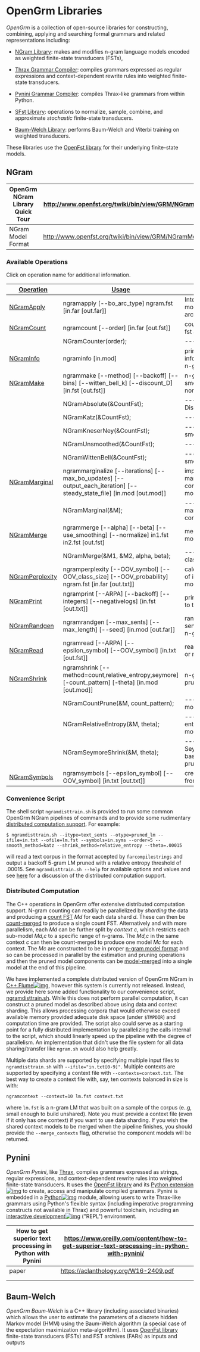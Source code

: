 # OpenGrm Libraries

*OpenGrm* is a collection of open-source libraries for constructing, combining, applying and searching formal grammars and related representations including:

- [NGram Library](http://www.openfst.org/twiki/bin/view/GRM/NGramLibrary): makes and modifies n-gram language models encoded as weighted finite-state transducers (FSTs),

- [Thrax Grammar Compiler](http://www.openfst.org/twiki/bin/view/GRM/Thrax): compiles grammars expressed as regular expressions and context-dependent rewrite rules into weighted finite-state transducers.

- [Pynini Grammar Compiler](http://www.openfst.org/twiki/bin/view/GRM/Pynini): compiles Thrax-like grammars from within Python.

- [SFst Library](http://www.openfst.org/twiki/bin/view/GRM/SFstLibrary): operations to normalize, sample, combine, and approximate *stochastic* finite-state transducers.

- [Baum-Welch Library](http://www.openfst.org/twiki/bin/view/GRM/BaumWelch): performs Baum-Welch and Viterbi training on weighted transducers.

These libraries use the [OpenFst library](http://www.openfst.org/) for their underlying finite-state models.



## NGram

| OpenGrm NGram Library Quick Tour | http://www.openfst.org/twiki/bin/view/GRM/NGramQuickTour   |
| -------------------------------- | ---------------------------------------------------------- |
| NGram Model Format               | http://www.openfst.org/twiki/bin/view/GRM/NGramModelFormat |

### Available Operations

Click on operation name for additional information.

| [Operation](http://www.openfst.org/twiki/bin/view/GRM/NGramQuickTour?sortcol=0;table=1;up=0#sorted_table) | [Usage](http://www.openfst.org/twiki/bin/view/GRM/NGramQuickTour?sortcol=1;table=1;up=0#sorted_table) | [Description](http://www.openfst.org/twiki/bin/view/GRM/NGramQuickTour?sortcol=2;table=1;up=0#sorted_table) |
| ------------------------------------------------------------ | ------------------------------------------------------------ | ------------------------------------------------------------ |
| [NGramApply](http://www.openfst.org/twiki/bin/view/GRM/NGramApply) | ngramapply [--bo_arc_type] ngram.fst [in.far [out.far]]      | Intersect n-gram model with fst archive                      |
| [NGramCount](http://www.openfst.org/twiki/bin/view/GRM/NGramCount) | ngramcount [--order] [in.far [out.fst]]                      | count n-grams from fst archive                               |
|                                                              | NGramCounter(order);                                         | --- n-gram counter                                           |
| [NGramInfo](http://www.openfst.org/twiki/bin/view/GRM/NGramInfo) | ngraminfo [in.mod]                                           | print various information about an n-gram model              |
| [NGramMake](http://www.openfst.org/twiki/bin/view/GRM/NGramMake) | ngrammake [--method] [--backoff] [--bins] [--witten_bell_k] [--discount_D] [in.fst [out.fst]] | n-gram model smoothing and normalization                     |
|                                                              | NGramAbsolute(&CountFst);                                    | --- Absolute Discount smoothing                              |
|                                                              | NGramKatz(&CountFst);                                        | --- Katz smoothing                                           |
|                                                              | NGramKneserNey(&CountFst);                                   | --- Kneser Ney smoothing                                     |
|                                                              | NGramUnsmoothed(&CountFst);                                  | --- no smoothing                                             |
|                                                              | NGramWittenBell(&CountFst);                                  | --- Witten-Bell smoothing                                    |
| [NGramMarginal](http://www.openfst.org/twiki/bin/view/GRM/NGramMarginal) | ngrammarginalize [--iterations] [--max_bo_updates] [--output_each_iteration] [--steady_state_file] [in.mod [out.mod]] | impose marginalization constraints on input model            |
|                                                              | NGramMarginal(&M);                                           | --- n-gram marginalization constraint class                  |
| [NGramMerge](http://www.openfst.org/twiki/bin/view/GRM/NGramMerge) | ngrammerge [--alpha] [--beta] [--use_smoothing] [--normalize] in1.fst in2.fst [out.fst] | merge two count or model FSTs                                |
|                                                              | NGramMerge(&M1, &M2, alpha, beta);                           | --- n-gram merge class                                       |
| [NGramPerplexity](http://www.openfst.org/twiki/bin/view/GRM/NGramPerplexity) | ngramperplexity [--OOV_symbol] [--OOV_class_size] [--OOV_probability] ngram.fst [in.far [out.txt]] | calculate perplexity of input corpus from model              |
| [NGramPrint](http://www.openfst.org/twiki/bin/view/GRM/NGramPrint) | ngramprint [--ARPA] [--backoff] [--integers] [--negativelogs] [in.fst [out.txt]] | print n-gram model to text file                              |
| [NGramRandgen](http://www.openfst.org/twiki/bin/view/GRM/NGramRandGen) | ngramrandgen [--max_sents] [--max_length] [--seed] [in.mod [out.far]] | randomly sample sentences from an n-gram model               |
| [NGramRead](http://www.openfst.org/twiki/bin/view/GRM/NGramRead) | ngramread [--ARPA] [--epsilon_symbol] [--OOV_symbol] [in.txt [out.fst]] | read n-gram counts or model from file                        |
| [NGramShrink](http://www.openfst.org/twiki/bin/view/GRM/NGramShrink) | ngramshrink [--method=count,relative_entropy,seymore] [-count_pattern] [-theta] [in.mod [out.mod]] | n-gram model pruning                                         |
|                                                              | NGramCountPrune(&M, count_pattern);                          | --- count-based model pruning                                |
|                                                              | NGramRelativeEntropy(&M, theta);                             | --- relative-entropy-based model pruning                     |
|                                                              | NGramSeymoreShrink(&M, theta);                               | --- Seymore/Rosenfeld-based model pruning                    |
| [NGramSymbols](http://www.openfst.org/twiki/bin/view/GRM/NGramSymbols) | ngramsymbols [--epsilon_symbol] [--OOV_symbol] [in.txt [out.txt]] | create symbol table from corpus                              |

### Convenience Script

The shell script `ngramdisttrain.sh` is provided to run some common OpenGrm NGram pipelines of commands and to provide some rudimentary [distributed computation support](http://www.openfst.org/twiki/bin/view/GRM/NGramAdvancedUsage#DistributedComputation). For example:

```
$ ngramdisttrain.sh --itype=text_sents --otype=pruned_lm --ifile=in.txt --ofile=lm.fst --symbols=in.syms --order=5 --smooth_method=katz --shrink_method=relative_entropy --theta=.00015
```

will read a text corpus in the format accepted by `farcompilestrings` and output a backoff 5-gram LM pruned with a relative entropy threshold of .00015. See `ngramdisttrain.sh --help` for available options and values and see [here](http://www.openfst.org/twiki/bin/view/GRM/NGramAdvancedUsage#DistributedComputation) for a discussion of the distributed computation support.

### Distributed Computation

The C++ operations in OpenGrm offer extensive distributed computation support. N-gram counting can readily be parallelized by *sharding* the data and producing a [count FST](http://www.openfst.org/twiki/bin/view/GRM/NGramCount) *Md* for each data shard *d*. These can then be [count-merged](http://www.openfst.org/twiki/bin/view/GRM/NGramMerge) to produce a single count FST. Alternatively and with more parallelism, each *Md* can be further split by *context* *c*, which restricts each sub-model *Md,c* to a specific range of n-grams. The *Md,c* in the same context *c* can then be count-merged to produce one model *Mc* for each context. The *Mc* are constructed to be in proper [n-gram model format](http://www.openfst.org/twiki/bin/view/GRM/NGramModelFormat) and so can be processed in parallel by the estimation and pruning operations and then the pruned model components can be [model-merged](http://www.openfst.org/twiki/bin/view/GRM/NGramMerge) into a single model at the end of this pipeline.

We have implemented a complete distributed version of OpenGrm NGram in [C++ Flume![img](http://www.openfst.org/twiki/pub/TWiki/TWikiDocGraphics/external-link.gif)](http://dl.acm.org/citation.cfm?id=1806638), however this system is currently not released. Instead, we provide here some added functionality to our convenience script, [ngramdisttrain.sh](http://www.openfst.org/twiki/bin/view/GRM/NGramQuickTour#ConvenienceScript). While this does not perform parallel computation, it can construct a pruned model as described above using data and context sharding. This allows processing corpora that would otherwise exceed available memory provided adequate disk space (under `$TMPDIR`) and computation time are provided. The script also could serve as a starting point for a fully distributed implementation by parallelizing the calls internal to the script, which should linearly speed up the pipeline with the degree of parallelism. An implementation that didn't use the file system for all data sharing/transfer like `ngram.sh` would also help greatly.

Multiple data shards are supported by specifying multiple input files to `ngramdisttrain.sh` with `--ifile="in.txt[0-9]"`. Multiple contexts are supported by specifying a context file with `--contexts=context.txt`. The best way to create a context file with, say, ten contexts balanced in size is with:



```
ngramcontext --context=10 lm.fst context.txt
```

where `lm.fst` is a n-gram LM that was built on a sample of the corpus (e..g, small enough to build unshared). Note you must provide a context file (even if it only has one context) if you want to use data sharding. If you wish the shared context models to be merged when the pipeline finishes, you should provide the `--merge_contexts` flag, otherwise the component models will be returned.



## Pynini

*OpenGrm* *Pynini*, like [Thrax](http://www.openfst.org/twiki/bin/view/GRM/Thrax), compiles grammars expressed as strings, regular expressions, and context-dependent rewrite rules into weighted finite-state transducers. It uses the [OpenFst library](http://www.openfst.org/) and its [Python extension![img](http://www.openfst.org/twiki/pub/TWiki/TWikiDocGraphics/external-link.gif)](http://www.python.openfst.org/) to create, access and manipulate compiled grammars. Pynini is embedded in a [Python![img](http://www.openfst.org/twiki/pub/TWiki/TWikiDocGraphics/external-link.gif)](https://www.python.org/) module, allowing users to write Thrax-like grammars using Python's flexible syntax (including imperative programming constructs not available in Thrax) and powerful toolchain, including an [interactive development![img](http://www.openfst.org/twiki/pub/TWiki/TWikiDocGraphics/external-link.gif)](http://ipython.org/) ("REPL") environment.

| How to get superior text processing in Python with Pynini | https://www.oreilly.com/content/how-to-get-superior-text-processing-in-python-with-pynini/ |
| --------------------------------------------------------- | ------------------------------------------------------------ |
| paper                                                     | https://aclanthology.org/W16-2409.pdf                        |
|                                                           |                                                              |
|                                                           |                                                              |



## Baum-Welch

*OpenGrm* *Baum-Welch* is a C++ library (including associated binaries) which allows the user to estimate the parameters of a discrete hidden Markov model (HMM) using the Baum-Welch algorithm (a special case of the expectation maximization meta-algorithm). It uses [OpenFst library](http://www.openfst.org/) finite-state transducers (FSTs) and FST archives (FARs) as inputs and outputs
